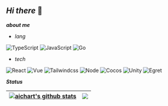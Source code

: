 ## ***Hi there*** 👋

***about me***

- *lang*

![TypeScript](https://img.shields.io/badge/-TypeScript-000?&logo=TypeScript)
![JavaScript](https://img.shields.io/badge/-JavaScript-000?&logo=JavaScript)
![Go](https://img.shields.io/badge/-GO-000?&logo=Go)

- *tech*

![React](https://img.shields.io/badge/-React-000?&logo=React)
![Vue](https://img.shields.io/badge/-Vue-000?&logo=Vite)
![Tailwindcss](https://img.shields.io/badge/-Tailwindcss-000?&logo=Tailwindcss)
![Node](https://img.shields.io/badge/-Node.js-000?&logo=node.js)
![Cocos](https://img.shields.io/badge/-Cocos-000?&logo=Cocos)
![Unity](https://img.shields.io/badge/-Unity-000?&logo=Unity)
![Egret](https://img.shields.io/badge/-Egret-000?&logo=Cocos)

***Status***

| <a href="https://github.com/aichart/github-readme-stats"><img align="center" src="https://github-readme-stats.vercel.app/api?username=aichart&show_icons=true&include_all_commits=true&theme=onedark&hide_border=true" alt="aichart's github stats" /></a> | <a href="https://github.com/aichart/github-readme-stats"><img align="center" src="https://github-readme-stats.vercel.app/api/top-langs/?username=aichart&layout=compact&theme=onedark&hide_border=true" /></a> |
| ------------- | ------------- |


<!-- [themes](https://github.com/anuraghazra/github-readme-stats/blob/master/themes/README.md) -->
